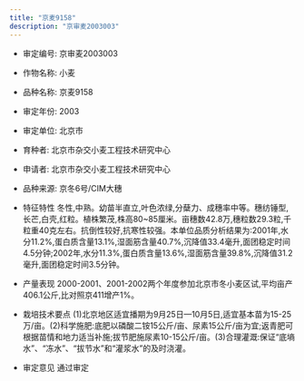 ```yaml
---
title: "京麦9158"
description: "京审麦2003003"
---
```

* 审定编号:  京审麦2003003

*  作物名称:  小麦

*  品种名称:  京麦9158

*  审定年份:  2003

*  审定单位:  北京市

* 育种者:  北京市杂交小麦工程技术研究中心

*  申请者:  北京市杂交小麦工程技术研究中心

*  品种来源:  京冬6号/CIM大穗

*  特征特性
冬性,中熟。幼苗半直立,叶色浓绿,分蘖力、成穗率中等。穗纺锤型,长芒,白壳,红粒。植株繁茂,株高80~85厘米。亩穗数42.8万,穗粒数29.3粒,千粒重40克左右。抗倒性较好,抗寒性较强。本单位品质分析结果为:2001年,水分11.2%,蛋白质含量13.1%,湿面筋含量40.7%,沉降值33.4毫升,面团稳定时间4.5分钟;2002年,水分11.3%,蛋白质含量13.6%,湿面筋含量39.8%,沉降值31.2毫升,面团稳定时间3.5分钟。

*  产量表现
2000-2001、2001-2002两个年度参加北京市冬小麦区试,平均亩产406.1公斤,比对照京411增产1%。

*  栽培技术要点
(1)北京地区适宜播期为9月25日—10月5日,适宜基本苗为15-25万/亩。(2)科学施肥:底肥以磷酸二铵15公斤/亩、尿素15公斤/亩为宜;返青肥可根据苗情和地力适当补施;拔节肥施尿素10-15公斤/亩。(3)合理灌溉:保证“底墒水”、“冻水”、“拔节水”和“灌浆水”的及时浇灌。

*  审定意见
通过审定
